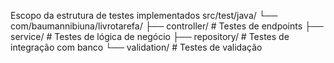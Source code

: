 
Escopo da estrutura de testes implementados
src/test/java/
└── com/baumannibiuna/livrotarefa/
    ├── controller/    # Testes de endpoints
    ├── service/       # Testes de lógica de negócio
    ├── repository/    # Testes de integração com banco
    └── validation/    # Testes de validação